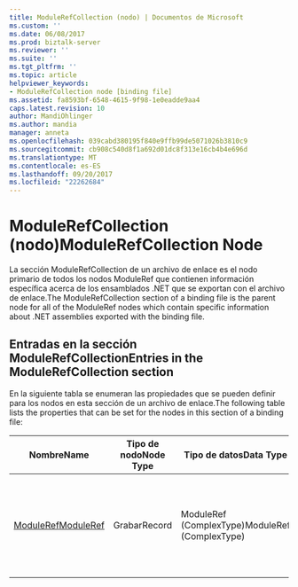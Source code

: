 ```yaml
---
title: ModuleRefCollection (nodo) | Documentos de Microsoft
ms.custom: ''
ms.date: 06/08/2017
ms.prod: biztalk-server
ms.reviewer: ''
ms.suite: ''
ms.tgt_pltfrm: ''
ms.topic: article
helpviewer_keywords:
- ModuleRefCollection node [binding file]
ms.assetid: fa8593bf-6548-4615-9f98-1e0eadde9aa4
caps.latest.revision: 10
author: MandiOhlinger
ms.author: mandia
manager: anneta
ms.openlocfilehash: 039cabd380195f840e9ffb99de5071026b3810c9
ms.sourcegitcommit: cb908c540d8f1a692d01dc8f313e16cb4b4e696d
ms.translationtype: MT
ms.contentlocale: es-ES
ms.lasthandoff: 09/20/2017
ms.locfileid: "22262684"
---
```

# <a name="modulerefcollection-node"></a><span data-ttu-id="2c941-102">ModuleRefCollection (nodo)</span><span class="sxs-lookup"><span data-stu-id="2c941-102">ModuleRefCollection Node</span></span>
<span data-ttu-id="2c941-103">La sección ModuleRefCollection de un archivo de enlace es el nodo primario de todos los nodos ModuleRef que contienen información específica acerca de los ensamblados .NET que se exportan con el archivo de enlace.</span><span class="sxs-lookup"><span data-stu-id="2c941-103">The ModuleRefCollection section of a binding file is the parent node for all of the ModuleRef nodes which contain specific information about .NET assemblies exported with the binding file.</span></span>  
  
## <a name="entries-in-the-modulerefcollection-section"></a><span data-ttu-id="2c941-104">Entradas en la sección ModuleRefCollection</span><span class="sxs-lookup"><span data-stu-id="2c941-104">Entries in the ModuleRefCollection section</span></span>  
 <span data-ttu-id="2c941-105">En la siguiente tabla se enumeran las propiedades que se pueden definir para los nodos en esta sección de un archivo de enlace.</span><span class="sxs-lookup"><span data-stu-id="2c941-105">The following table lists the properties that can be set for the nodes in this section of a binding file:</span></span>  
  
|<span data-ttu-id="2c941-106">**Nombre**</span><span class="sxs-lookup"><span data-stu-id="2c941-106">**Name**</span></span>|<span data-ttu-id="2c941-107">**Tipo de nodo**</span><span class="sxs-lookup"><span data-stu-id="2c941-107">**Node Type**</span></span>|<span data-ttu-id="2c941-108">**Tipo de datos**</span><span class="sxs-lookup"><span data-stu-id="2c941-108">**Data Type**</span></span>|<span data-ttu-id="2c941-109">**Description**</span><span class="sxs-lookup"><span data-stu-id="2c941-109">**Description**</span></span>|<span data-ttu-id="2c941-110">**Restricciones**</span><span class="sxs-lookup"><span data-stu-id="2c941-110">**Restrictions**</span></span>|<span data-ttu-id="2c941-111">**Comentarios**</span><span class="sxs-lookup"><span data-stu-id="2c941-111">**Comments**</span></span>|  
|--------------|-------------------|-------------------|---------------------|----------------------|------------------|  
|[<span data-ttu-id="2c941-112">ModuleRef</span><span class="sxs-lookup"><span data-stu-id="2c941-112">ModuleRef</span></span>](../core/moduleref-modulerefcollection-node.md)|<span data-ttu-id="2c941-113">Grabar</span><span class="sxs-lookup"><span data-stu-id="2c941-113">Record</span></span>|<span data-ttu-id="2c941-114">ModuleRef (ComplexType)</span><span class="sxs-lookup"><span data-stu-id="2c941-114">ModuleRef (ComplexType)</span></span>|<span data-ttu-id="2c941-115">Nodo contenedor para un módulo de ensamblado .NET exportado con el archivo de enlace.</span><span class="sxs-lookup"><span data-stu-id="2c941-115">Container node for a .NET assembly module exported with the binding file.</span></span>|<span data-ttu-id="2c941-116">No requerido</span><span class="sxs-lookup"><span data-stu-id="2c941-116">Not required</span></span>|<span data-ttu-id="2c941-117">Valor predeterminado: ninguno</span><span class="sxs-lookup"><span data-stu-id="2c941-117">Default value: None</span></span>|